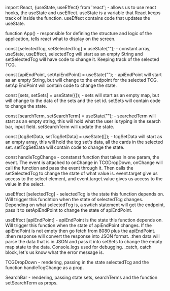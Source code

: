 import React, {useState, useEffect} from 'react'; - allows us to use react hooks, the useState and useEffect. useState is a variable that React keeps track of inside the function. useEffect contains code that updates the useState. 

function App() - responsible for defining the structure and logic of the application, tells react what to display on the screen.  

const [selectedTcg, setSelectedTcg] = useState(""); - constant array, useState, useEffect, selectedTcg will start as an empty String and setSelectedTcg will have code to change it. Keeping track of the selected TCG.

const [apiEndPoint, setApiEndPoint] = useState(""); - apiEndPoint will start as an empty String, but will change to the endpoint for the selected TCG. setApiEndPoint will contain code to change the state.

const [sets, setSets] = useState({}); - sets will start as an empty map, but will change to the data of the sets and the set id. setSets will contain code to change the state.

const [searchTerm, setSearchTerm] = useState("");  - searchedTerm will start as an empty string, this will hold what the user is typing in the search bar, input field. setSearchTerm will update the state. 

const [tcgSetData, setTcgSetData] = useState([]); - tcgSetData will start as an empty array, this will hold the tcg set's data, all the cards in the selected set. setTcgSetData will contain code to change the state.


const handleTcgChange - constanst function that takes in one param, the event. The event is attached to onChange in TCGDropDown, onChange will call the function and pass the event through it. Then calls the setSelectedTcg to change the state of what value is. event.target give us access to the select element, and event.target.value gives us access to the value in the select.

useEffect [selectedTcg] - selectedTcg is the state this function depends on. Will trigger this funchtion when the state of selectedTcg changes. Depending on what selectedTcg is, a swtich statement will get the endpoint, pass it to setApiEndPoint to change the state of apiEndPoint.

useEffect [apiEndPoint] - apiEndPoint is the state this function depends on. Will trigger this function when the state of apiEndPoint changes. If the apiEndPoint is not empty then go fetch from 8080 plus the apiEndPoint. .then response will convert the response into JSON format. .then data will parse the data that is in JSON and pass it into setSets to change the empty map state to the data. Console.logs used for debugging. .catch, catch block, let's us know what the error message is. 



TCGDropDown - rendering, passing in the state selectedTcg and the function handleTcgChange as a prop. 

SearchBar - rendering, passing state sets, searchTerms and the function setSearchTerm as props.